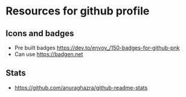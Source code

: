 # Resources for github profile

## Icons and badges


- Pre built badges <https://dev.to/envoy_/150-badges-for-github-pnk>
- Can use <https://badgen.net>

## Stats

- <https://github.com/anuraghazra/github-readme-stats>
